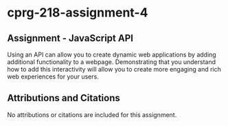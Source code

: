 # cprg-218-assignment-4

## Assignment - JavaScript API

Using an API can allow you to create dynamic web applications by adding additional functionality to a webpage. Demonstrating that you understand how to add this interactivity will allow you to create more engaging and rich web experiences for your users.

## Attributions and Citations

No attributions or citations are included for this assignment.